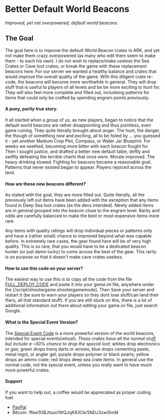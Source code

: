 # Better Default World Beacons  

_Improved, yet not overpowered, default world beacons._  

## The Goal  
The goal here is to improve the default World Beacon crates in ARK, and yet not make them crazy overpowered (as many who edit them seem to make them - to each his own). I do not wish to replace/make useless the Sea Crates or Cave loot crates, or break the game with these replacement beacons here. For our server we wanted a healthy balance and crates that would improve the overall quality of the game. With this diligent crate re-code, the beacons will become more worthwhile in general. They will drop stuff that is useful to players of all levels and be be more exciting to hunt for. They will also feel more complete and filled out, includeing patterns for items that could only be crafted by spending engram points previously.  

#### A puny, partly true story.
It all started when a group of us, as new players, began to notice that the default world beacons are rather disappointing and thus pointless, even game ruining. They quite literally brought about anger. The hunt, the danger, the though of something new and exciting, all to be foiled by ... you guessed it - yet another Medium Crop Plot, Compass, or Water Jar Blueprint. For weeks we seethed, becoming more bitter with each beacon fought for. Then I sought justice, and drafted a better new default table, deftly and swiftly defeating the terrible charts that once were. Morale improved. The heavy drinking slowed. Fighting for beacons became a reasonable goal. Patterns that never existed began to appear. Players rejoiced across the land.

#### How are these new beacons different? 
As stated with the goal, they are more filled out. Quite literally, all the previously left out items have been added with the exception that any items found in Deep Sea loot crates (as the devs intended). Newly added items are in general grouped into the beacon close to the engram level. Rarity and odds are carefully balanced to make the best or most expensive items more rare.   

Any items with quality ratings will drop individual pieces or patterns only and have a (rather small) chance to improved beyond what was capable before. In extremely rare cases, the gear found here will be of very high quality. This is so rare, that you would have to be a dedicated beacon hunter (or just damn lucky) to come across the best of the gear. This rarity is on purpose so that it doesn't make cave crates useless. 

#### How to use this code on your server?  
The easiest way to use this is to copy all the code from the file [FULL_DEPLOY_CODE](FULL_DEPLOY_CODE) and paste it into your *game.ini* file, anywhere under the [/script/shootergame.shootergamemode]. Then Save your server and restart it (be sure to warn your players so they dont lose stuff/can land their fliers, all that standard stuff). If you are still stuck on this, there is a lot of additional information out there about editing your game.ini file, just search Google.  

#### What is the Special Event Version?  
The [Special Event Code](EpicCrateDayEvent/FULL_DEPLOY_CODE_special_event) is a more powerful version of the world beacons, intended for special events(whoa!). *These crates have all the normal stuff, but include a ~50% chance to drop the special loot*; whites drop electronics or gas; green drops tranq darts or arrows; blue drops cementing paste, metal ingot, or angler gel; purple drops polymer or black pearls; yellow drops an ammo crate; red drops deep sea crate items. In general use the normal code, not the special event, unless you really want to have much more powerful crates.

#### Support
  
If you want to help out, a coffee would be appreciated as proper coding fuel.  
* [PayPal](paypal.me/mattearly)  
* Bitcoin: 1Nwi1GBJtsuo1WQJqK83Ckr5NDJ3zwi5mM  